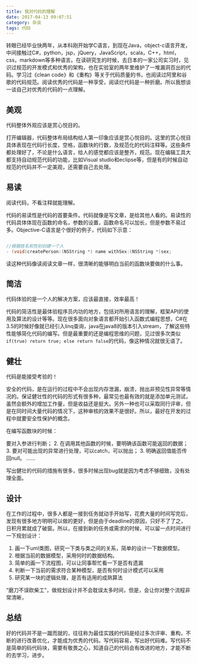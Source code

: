 ```yaml
---
title: 我对代码的理解
date: 2017-04-13 09:07:51
category: 杂谈
tags: 代码
---
```



转眼已经毕业快两年，从本科刚开始学C语言，到现在Java，object-c语言开发，中间接触过C#，python，jsp，jQuery，JavaScript，scala，C++，html，css，markdown等多种语言。在读研究生的时候，去日本的一家公司实习时，见识过规范的开发模式和优秀的架构，也在实验室的两年里维护了一堆漏洞百出的代码。学习过《clean code》和《重构》等关于代码质量的书，也阅读过阿里和谷歌的代码规范。阅读优秀的代码是一种享受，阅读烂代码是一种折磨。所以我想谈一谈自己对优秀的代码的一点理解。

## 美观

代码整体外观应该是赏心悦目的。

打开编辑器，代码整体布局结构给人第一印象应该是赏心悦目的。这里的赏心悦目具体表现在代码行长度，空格，函数块的行数，及规范化的代码注释等。这些条件都处理好了，不论是什么语言，给人的感觉都应该是整齐，规范。现在编辑工具大都支持自动规范代码的功能，比如Visual studio和eclipse等，但是有的时候自动规范的代码并不一定美观，还需要自己去处理。


## 易读

阅读代码，不看注释就能理解。

代码的易读性是代码的首要条件。代码就像是写文章，是给其他人看的。易读性的代码具体体现在函数的命名，参数的设置，函数命名可以加长，但是参数不易过多。Objective-C语言是个很好的例子，代码如下示意：

```objectivec

//根据姓名和性别创建一个人
- (void)createPerson:(NSString *) name withSex:(NSString *)sex;

```

读这种代码像读阅读文章一样，很清晰的能够明白当前的函数块要做的什么事。

## 简洁

代码体验的是一个人的解决方案，应该最直接，效率最高！

代码的简洁性是最体验程序员内功的地方，包括对所用语言的理解，框架API的使用及算法的设计等等。现在很多面向对象语言都开始引入函数式编程思想，C#在3.5的时候好像就已经引入linq查询，java在java8的版本引入stream，了解这些特性能够简化代码的编写。但是最重要的还是编程思维的问题，见过很多次类似`if(true) return true; else return false`的代码，像这种情况就很无语了。

## 健壮

代码是能接受考验的！

安全的代码，是在运行的过程中不会出现内存泄漏，崩溃，抛出非预见性异常等情况的。保证健壮性的代码的形式有很多种，最常见也最有效的就是添加单元测试，虽然会额外的增加工作量，但是收益还是挺大。另外一种也可以采取同行评审，但是在同时间大量代码的情况下，这种审核的效果不是很好。所以，最好在开发的过程中就要安全性保护的概念。

在编写函数块的时候：

 要对入参进行判断；
2. 在调用其他函数的时候，要明确该函数可能返回的数据；
3. 要对可能出现的异常进行处理，可以catch，可以抛出；
3. 明确返回值能否传回null。
……

写出健壮的代码的措施有很多，很多时候出现bug就是因为考虑不够细致，没有处理全面。

## 设计

在工作的过程中，很多人都是一接到任务就动手开始写，花费大量的时间写完后，发现有很多地方明明可以做的更好，但是由于deadline的原因，只好不了了之，日积月累就成了破窗。所以，在接到新的任务或需求的时候，可以留一点时间进行一下规划设计：

1. 画一下uml类图，研究一下类与类之间的关系，简单的设计一下数据模型。
2. 根据当前的数据模型，采用何时的数据结构。
2. 简单的画一下流程图，可以让同事帮忙看一下是否有遗漏
3. 判断一下当前的需求符合某种模型，是否有何时设计模式可以采用
4. 研究某一块的逻辑处理，是否有适用的成熟算法

“磨刀不误砍柴工”，做规划设计并不会耽误太多时间，但是，会让你对整个流程非常清晰，

## 总结

好的代码并不是一蹴而就的，往往称为最佳实践的代码是经过多次评审、重构，不断的进行改善优化，才能成为优秀的代码。写代码容易，写出好代码难。写代码不是简单的码代码块，需要有敬畏之心，知道自己的代码会有改进的地方，才能不断的去学习，进步。



